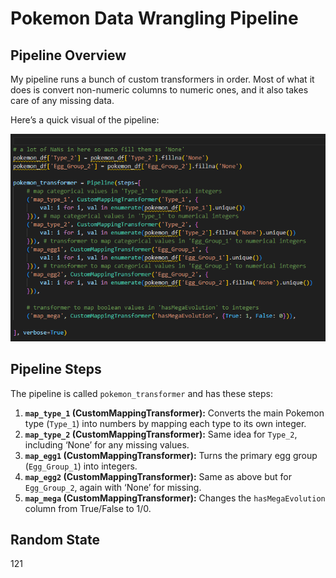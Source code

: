 # Pokemon Data Wrangling Pipeline

## Pipeline Overview

My pipeline runs a bunch of custom transformers in order. Most of what it does is convert non-numeric columns to numeric ones, and it also takes care of any missing data.

Here’s a quick visual of the pipeline:

![Pokemon Pipeline Screenshot](screenshot.png)


## Pipeline Steps

The pipeline is called `pokemon_transformer` and has these steps:

1. **`map_type_1` (CustomMappingTransformer):** Converts the main Pokemon type (`Type_1`) into numbers by mapping each type to its own integer.
2. **`map_type_2` (CustomMappingTransformer):** Same idea for `Type_2`, including ‘None’ for any missing values.
3. **`map_egg1` (CustomMappingTransformer):** Turns the primary egg group (`Egg_Group_1`) into integers.
4. **`map_egg2` (CustomMappingTransformer):** Same as above but for `Egg_Group_2`, again with ‘None’ for missing.
5. **`map_mega` (CustomMappingTransformer):** Changes the `hasMegaEvolution` column from True/False to 1/0.


## Random State
121